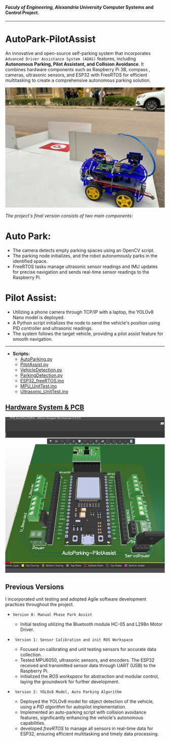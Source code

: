 ####  *Faculy of Engineering, Alexandria University* Computer Systems and Control Project.
_____
# AutoPark-PilotAssist
An innovative and open-source self-parking system that incorporates ``Advanced Driver Assistance System (ADAS)`` features, including **Autonomous Parking, Pilot Assistant, and Collision Avoidance**. It combines hardware components such as Raspberry Pi 3B, compass , cameras, ultrasonic sensors, and ESP32 with FreeRTOS for efficient multitasking to create a comprehensive autonomous parking solution.

![p](PerviousVersions/Version_2/P.jpg)

*The project's final version consists of two main components:*


# Auto Park:
   - The camera detects empty parking spaces using an OpenCV script.
   - The parking node initializes, and the robot autonomously parks in the identified space.
   - FreeRTOS tasks manage ultrasonic sensor readings and IMU updates for precise navigation and
     sends real-time sensor readings to the Raspberry Pi.

# **Pilot Assist:**
   - Utilizing a phone camera through TCP/IP with a laptop, the YOLOv8 Nano model is deployed.
   - A Python script initializes the node to send the vehicle's position using PID controller and ultrasonic readings.
   - The system follows the target vehicle, providing a pilot assist feature for smooth navigation.

---
- **Scripts:** 
  - [AutoParking.py](Raspberry/catkin_ws/src/your_motor_package/scripts/AutoParkingFinal.py)
  - [PilotAssist.py](Raspberry/catkin_ws/src/your_motor_package/scripts/auto_pilot.py)
  - [VehicleDetection.py](Raspberry/catkin_ws/src/your_motor_package/scripts/VehicleDetection.py)
  - [ParkingDetection.py](PerviousVersions/Version_1/ParkingDetection.py)
  - [ESP32_freeRTOS.ino](ESP32_freeRTOS/ESP32_freeRTOS.ino)
  - [MPU_UnitTest.ino](PerviousVersions/Version_1/MPU_test/MPU_test.ino)
  - [Ultrasonic_UnitTest.ino](PerviousVersions/Version_1/Ultrasonic_Test/Ultrasonic_Test.ino)



## [Hardware System & PCB](PCB/)
![3D](PCB/visuals/3D.png)


## Previous Versions
I incorporated unit testing and adopted Agile software development practices throughout the project.


- ``Version 0: Manual Phase Park Assist``
  - Initial testing utilizing the Bluetooth module HC-05 and L298n Motor Driver.

- `` Version 1: Sensor Calibration and init ROS Workspace``
   - Focused on calibrating and unit testing sensors for accurate data collection.
   - Tested MPU6050, ultrasonic sensors, and encoders. The ESP32 received and transmitted sensor data through UART (USB) to the Raspberry Pi.
   - initialized the *ROS workspace* for abstraction and modular control, laying the groundwork for further development.
     
- `` Version 2: YOLOv8 Model, Auto Parking Algorithm``
   - Deployed the YOLOv8 model for object detection of the vehicle, using a *PID algorithm* for autopilot implementation.
   - Implemented an auto-parking script with collision avoidance features, significantly enhancing the vehicle's autonomous capabilities.
   - developed *freeRTOS* to manage all sensors in real-time data for ESP32, ensuring efficient multitasking and timely data processing.



